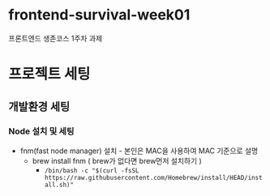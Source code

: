 # frontend-survival-week01

프론트엔드 생존코스 1주차 과제

# 프로젝트 세팅
## 개발환경 세팅
### Node 설치 및 세팅

* fnm(fast node manager) 설치 - 본인은 MAC을 사용하여 MAC 기준으로 설명
  * brew install fnm ( brew가 없다면 brew먼저 설치하기 )
    * ```/bin/bash -c "$(curl -fsSL https://raw.githubusercontent.com/Homebrew/install/HEAD/install.sh)"```